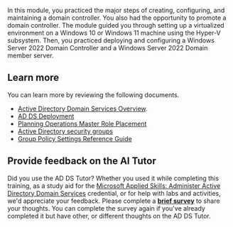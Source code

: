 In this module, you practiced the major steps of creating, configuring, and maintaining a domain controller. You also had the opportunity to promote a domain controller. The module guided you through setting up a virtualized environment on a Windows 10 or Windows 11 machine using the Hyper-V subsystem. Then, you practiced deploying and configuring a Windows Server 2022 Domain Controller and a Windows Server 2022 Domain member server.

## Learn more

You can learn more by reviewing the following documents.

 -  [Active Directory Domain Services Overview](/windows-server/identity/ad-ds/get-started/virtual-dc/active-directory-domain-services-overview?azure-portal=true).
 -  [AD DS Deployment](/windows-server/identity/ad-ds/deploy/ad-ds-deployment?azure-portal=true)
 -  [Planning Operations Master Role Placement](/windows-server/identity/ad-ds/plan/planning-operations-master-role-placement?azure-portal=true)
 -  [Active Directory security groups](/windows-server/identity/ad-ds/manage/understand-security-groups)
 -  [Group Policy Settings Reference Guide](https://www.microsoft.com/download/details.aspx?id=25250)

## Provide feedback on the AI Tutor

Did you use the AD DS Tutor? Whether you used it while completing this training, as a study aid for the [Microsoft Applied Skills: Administer Active Directory Domain Services](/credentials/applied-skills/administer-active-directory-domain-services/) credential, or for help with labs and activities, we'd appreciate your feedback. Please complete a **[brief survey](https://forms.office.com/r/0eaEXzVTbZ)** to share your thoughts. You can complete the survey again if you've already completed it but have other, or different thoughts on the AD DS Tutor.
